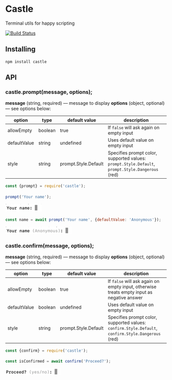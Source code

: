 Castle
======

Terminal utils for happy scripting

[![Build Status](https://travis-ci.org/andykog/castle.svg?branch=master)](https://travis-ci.org/andykog/castle)


Installing
----------

```
npm install castle
```


API
---

### castle.prompt(message, options);

**message** (string, required) — message to display 
**options** (object, optional) — see options below:

| option | type | default value | description |
| ------------ | ------------ | ------------ | ------------ |
| allowEmpty | boolean | true | If `false` will ask again on empty input |
| defaultValue | string | undefined | Uses default value on empty input |
| style | string | prompt.Style.Default | Specifies prompt color, supported values: `prompt.Style.Default`, `prompt.Style.Dangerous` (red) |


```js
const {prompt} = require('castle');

prompt('Your name');
```

<img src="./assets/prompt.png" alt="prompt" width="114"/>

```js
const name = await prompt('Your name', {defaultValue: 'Anonymous'});
```

<img src="./assets/prompt_with_default.png" alt="prompt with default value" width="207"/>


### castle.confirm(message, options);

**message** (string, required) — message to display 
**options** (object, optional) — see options below:

| option | type | default value | description |
| ------------ | ------------ | ------------ | ------------ |
| allowEmpty | boolean | true | If `false` will ask again on empty input, otherwise treats empty input as negative answer |
| defaultValue | boolean | undefined | Uses default value on empty input |
| style | string | prompt.Style.Default | Specifies prompt color, supported values: `confirm.Style.Default`, `confirm.Style.Dangerous` (red) |


```js
const {confirm} = require('castle');

const isConfirmed = await confirm('Proceed?');
```

<img src="./assets/confirm.png" alt="confirm" width="173"/>
